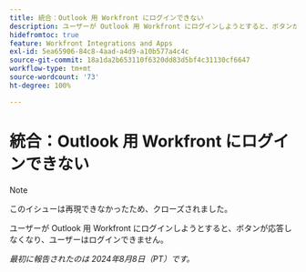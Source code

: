 ```yaml
---
title: 統合：Outlook 用 Workfront にログインできない
description: ユーザーが Outlook 用 Workfront にログインしようとすると、ボタンが応答しなくなり、ユーザーはログインできません。
hidefromtoc: true
feature: Workfront Integrations and Apps
exl-id: 5ea65906-84c8-4aad-a4d9-a10b577a4c4c
source-git-commit: 18a1da2b653110f6320dd83d5bf4c31130cf6647
workflow-type: tm+mt
source-wordcount: '73'
ht-degree: 100%

---
```


# 統合：Outlook 用 Workfront にログインできない

>[!NOTE]
>
>このイシューは再現できなかったため、クローズされました。

ユーザーが Outlook 用 Workfront にログインしようとすると、ボタンが応答しなくなり、ユーザーはログインできません。

_最初に報告されたのは 2024年8月8日（PT）です。_
